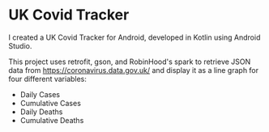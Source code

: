 # UK Covid Tracker
I created a UK Covid Tracker for Android, developed in Kotlin using Android Studio.    

This project uses retrofit, gson, and RobinHood's spark to retrieve JSON data from https://coronavirus.data.gov.uk/ and display it as a line graph for four different variables: 

 * Daily Cases
 * Cumulative Cases
 * Daily Deaths
 * Cumulative Deaths
